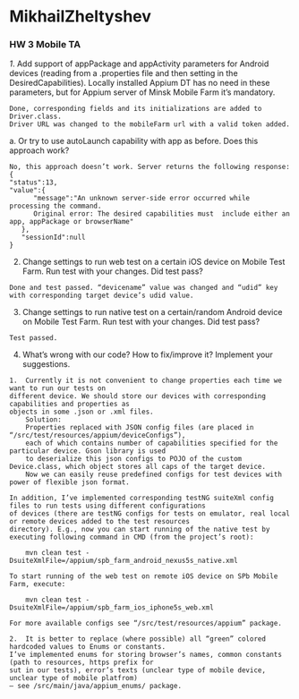# MikhailZheltyshev
### HW 3 Mobile TA

   *1*.	Add support of appPackage and appActivity parameters for Android devices 
   (reading from a .properties file and then setting in the    DesiredCapabilities). Locally
   installed Appium DT has no need in these parameters, but for Appium server of Minsk Mobile Farm it’s mandatory.
       
    Done, corresponding fields and its initializations are added to Driver.class. 
    Driver URL was changed to the mobileFarm url with a valid token added.

   a.	Or try to use autoLaunch capability with app as before. Does this approach work?    
    
    No, this approach doesn’t work. Server returns the following response:
    {  
    "status":13,
    "value":{  
          "message":"An unknown server-side error occurred while processing the command. 
          Original error: The desired capabilities must  include either an app, appPackage or browserName"
       },
       "sessionId":null
    }
    
   2.	Change settings to run web test on a certain iOS device on Mobile Test Farm. Run test with your changes. Did test pass? 
   
    Done and test passed. “devicename” value was changed and “udid” key with corresponding target device’s udid value.
   
   3.	Change settings to run native test on a certain/random Android device on Mobile Test Farm. Run test with your changes. Did test pass?
               
    Test passed. 
        
  4.	What’s wrong with our code? How to fix/improve it? Implement your suggestions.
    
    1.	Currently it is not convenient to change properties each time we want to run our tests on
    different device. We should store our devices with corresponding capabilities and properties as 
    objects in some .json or .xml files.
        Solution:
        Properties replaced with JSON config files (are placed in “/src/test/resources/appium/deviceConfigs”), 
        each of which contains number of capabilities specified for the particular device. Gson library is used 
        to deserialize this json configs to POJO of the custom Device.class, which object stores all caps of the target device. 
        Now we can easily reuse predefined configs for test devices with power of flexible json format. 
    
    In addition, I’ve implemented corresponding testNG suiteXml config files to run tests using different configurations
    of devices (there are testNG configs for tests on emulator, real local or remote devices added to the test resources
    directory). E.g., now you can start running of the native test by executing following command in CMD (from the project’s root):

        mvn clean test -DsuiteXmlFile=/appium/spb_farm_android_nexus5s_native.xml

    To start running of the web test on remote iOS device on SPb Mobile Farm, execute:

        mvn clean test -DsuiteXmlFile=/appium/spb_farm_ios_iphone5s_web.xml

    For more available configs see “/src/test/resources/appium” package.

    2.	It is better to replace (where possible) all “green” colored hardcoded values to Enums or constants. 
    I’ve implemented enums for storing browser’s names, common constants (path to resources, https prefix for 
    sut in our tests), error’s texts (unclear type of mobile device, unclear type of mobile platfrom) 
    – see /src/main/java/appium_enums/ package. 
